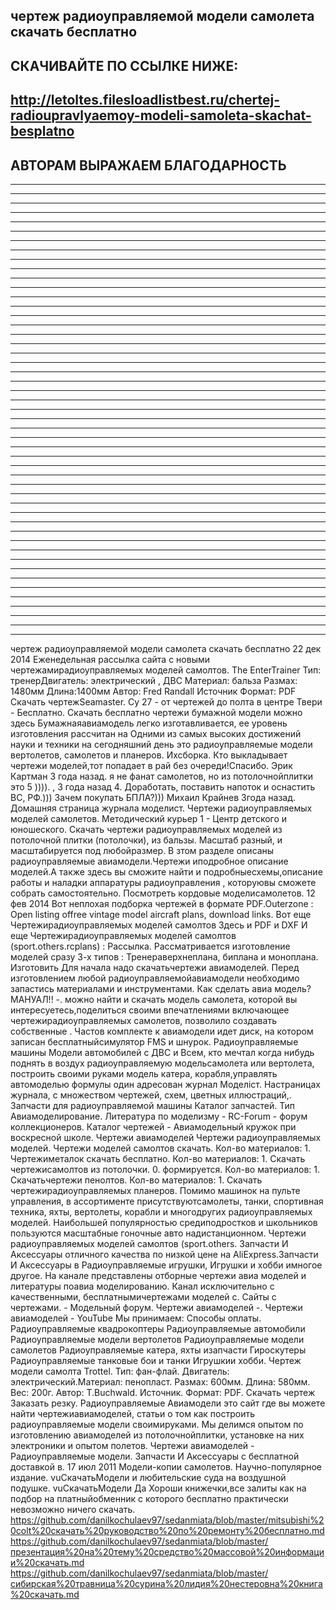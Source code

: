 чертеж радиоуправляемой модели самолета скачать бесплатно
--------------------------------------------------
СКАЧИВАЙТЕ ПО ССЫЛКЕ НИЖЕ:
--------------------------------------------------
http://letoltes.filesloadlistbest.ru/chertej-radioupravlyaemoy-modeli-samoleta-skachat-besplatno
--------------------------------------------------
АВТОРАМ ВЫРАЖАЕМ БЛАГОДАРНОСТЬ
--------------------------------------------------
--------------------------------------------------
--------------------------------------------------
--------------------------------------------------
--------------------------------------------------
--------------------------------------------------
--------------------------------------------------
--------------------------------------------------
--------------------------------------------------
--------------------------------------------------
--------------------------------------------------
--------------------------------------------------
--------------------------------------------------
--------------------------------------------------
--------------------------------------------------
--------------------------------------------------
--------------------------------------------------
--------------------------------------------------
--------------------------------------------------
--------------------------------------------------
--------------------------------------------------
--------------------------------------------------
--------------------------------------------------
--------------------------------------------------
--------------------------------------------------
--------------------------------------------------
--------------------------------------------------
--------------------------------------------------
--------------------------------------------------
--------------------------------------------------
--------------------------------------------------
--------------------------------------------------
--------------------------------------------------
--------------------------------------------------
--------------------------------------------------
--------------------------------------------------
--------------------------------------------------
--------------------------------------------------
--------------------------------------------------
--------------------------------------------------
--------------------------------------------------
--------------------------------------------------
--------------------------------------------------
--------------------------------------------------
--------------------------------------------------
--------------------------------------------------
--------------------------------------------------
--------------------------------------------------
--------------------------------------------------
--------------------------------------------------
чертеж радиоуправляемой модели самолета скачать бесплатно 22 дек 2014  Еженедельная рассылка сайта  с новыми чертежамирадиоуправляемых моделей самолтов. The EnterTrainer Тип: тренерДвигатель: электрический , ДВС Материал: бальза Размах: 1480мм Длина:1400мм Автор: Fred Randall Источник Формат: PDF Скачать чертежSeamaster. Су 27 - от чертежей до полта в центре Твери - Бесплатно. Скачать бесплатно чертежи бумажной модели можно здесь Бумажнаяавиамодель легко изготавливается, ее уровень изготовления рассчитан на Одними из самых высоких достижений науки и техники на сегодняшний день это радиоуправляемые модели вертолетов, самолетов и планеров. Ихсборка. Кто выкладывает чертежи моделей,тот попадает в рай без очереди!Спасибо. Эрик Картман 3 года назад. я не фанат самолетов, но из потолочнойплитки это 5  )))). ,  3 года назад 4. Доработать, поставить напоток и оснастить ВС, РФ.))) Зачем покупать БПЛА?))) Михаил Крайнев 3года назад. Домашняя страница журнала моделист. Чертежи радиоуправляемых моделей самолетов. Методический курьер  1 - Центр детского и юношеского. Скачать чертежи радиоуправляемых моделей из потолочной плитки (потолочки), из бальзы. Масштаб разный, и масштабируется под любойразмер. В зтом разделе описаны радиоуправляемые авиамодели.Чертежи иподробное описание моделей.А также здесь вы сможите найти и подробныесхемы,описание работы и наладки аппаратуры радиоуправления , которуювы сможете собрать самостоятельно. Посмотреть кордовые моделисамолетов. 12 фев 2014  Вот неплохая подборка чертежей в формате PDF.Outerzone : Open listing offree vintage model aircraft plans, download links. Вот еще Чертежирадиоуправляемых моделей самолтов Здесь и PDF и DXF И еще Чертежирадиоуправляемых моделей самолтов (sport.others.rcplans) : Рассылка. Рассматривается изготовление моделей сразу 3-х типов : Тренераверхнеплана, биплана и моноплана. Изготовить  Для начала надо скачатьчертежи авиамоделей.  Перед изготовлением любой радиоуправляемойавиамодели необходимо запастись материалами и инструментами. Как сделать авиа модель? МАНУАЛ!! -. можно найти и скачать модель самолета, которой вы интересуетесь,поделиться своими впечатлениями  включающее чертежирадиоуправляемых самолетов, позволило создавать собственные . Частов комплекте к авиамодели идет диск, на котором записан бесплатныйсимулятор FMS и шнурок. Радиоуправляемые машины  Модели автомобилей с ДВС и
Всем, кто мечтал когда нибудь поднять в воздух радиоуправляемую модельсамолета или вертолета, построить своими руками модель катера, корабля,управлять автомоделью формулы один адресован журнал Моделiст. Настраницах журнала, с множеством чертежей, схем, цветных иллюстраций,. Запчасти для радиоуправляемой машины  Каталог запчастей. Тип  Авиамоделирование. Литература по моделизму - RC-Forum - форум коллекционеров. Каталог чертежей - Авиамодельный кружок при воскресной школе. Чертежи авиамоделей  Чертежи радиоуправляемых моделей. Чертежи моделей самолтов скачать. Кол-во материалов: 1. Чертежиметалок скачать бесплатно. Кол-во материалов: 1. Скачать чертежисамолтов из потолочки. 0. формируется. Кол-во материалов: 1. Скачатьчертежи пенолтов. Кол-во материалов: 1. Скачать чертежирадиоуправляемых планеров. Помимо машинок на пульте управления, в ассортименте присутствуютсамолеты, танки, спортивная техника, яхты, вертолеты, корабли и многодругих радиоуправляемых моделей. Наибольшей популярностью средиподростков и школьников пользуются масштабные гоночные авто надистанционном. Чертежи радиоуправляемых моделей самолтов (sport.others. Запчасти И Аксессуары отличного качества по низкой цене на AliExpress.Запчасти И Аксессуары в Радиоуправляемые игрушки, Игрушки и хобби имногое другое. На канале представлены отборные чертежи авиа моделей и литературы поавиа моделированию. Канал исключительно с качественными, бесплатнымичертежами моделей с. Сайты с чертежами.  - Модельный форум. Чертежи авиамоделей -. Чертежи авиамоделей - YouTube
Мы принимаем: Способы оплаты. Радиоуправляемые квадрокоптеры Радиоуправляемые автомобили  Радиоуправляемые модели вертолетов Радиоуправляемые модели самолетов  Радиоуправляемые катера, яхты изапчасти  Гироскутеры  Радиоуправляемые танковые бои и танки  Игрушкии хобби. Чертеж модели самолта Trottel. Тип: фан-флай. Двигатель: электрический.Материал: пенопласт. Размах: 600мм. Длина: 580мм. Вес: 200г. Автор: T.Buchwald. Источник. Формат: PDF. Скачать чертеж  Заказать резку. Радиоуправляемые Авиамодели это сайт где вы можете найти чертежиавиамоделей, статьи о том как построить радиоуправляемые модели своимируками. Мы делимся опытом по изготовлению авиамоделей из потолочнойплитки, установке на них электроники и опытом полетов. Чертежи авиамоделей - Радиоуправляемые модели. Запчасти И Аксессуары с бесплатной доставкой в. 17 июл 2011  Модели-копии самолетов. Научно-популярное издание. vuСкачатьМодели и любительские суда на воздушной подушке. vuСкачатьМодели  Да Хороши книжечки,все залиты как на подбор на платныйобменник с которого бесплатно практически невозможно ничего скачать.
https://github.com/danilkochulaev97/sedanmiata/blob/master/mitsubishi%20colt%20скачать%20руководство%20по%20ремонту%20бесплатно.md
https://github.com/danilkochulaev97/sedanmiata/blob/master/презентация%20на%20тему%20средство%20массовой%20информации%20скачать.md
https://github.com/danilkochulaev97/sedanmiata/blob/master/сибирская%20травница%20сурина%20лидия%20нестеровна%20книга%20скачать.md